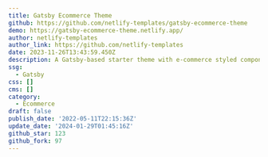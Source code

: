 ```yaml
---
title: Gatsby Ecommerce Theme
github: https://github.com/netlify-templates/gatsby-ecommerce-theme
demo: https://gatsby-ecommerce-theme.netlify.app/
author: netlify-templates
author_link: https://github.com/netlify-templates
date: 2023-11-26T13:43:59.450Z
description: A Gatsby-based starter theme with e-commerce styled components
ssg:
  - Gatsby
css: []
cms: []
category:
  - Ecommerce
draft: false
publish_date: '2022-05-11T22:15:36Z'
update_date: '2024-01-29T01:45:16Z'
github_star: 123
github_fork: 97
---
```

